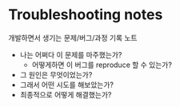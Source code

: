 # Troubleshooting notes

개발하면서 생기는 문제/버그/과정 기록 노트

- 나는 어쩌다 이 문제를 마주했는가?
  - 어떻게하면 이 버그를 reproduce 할 수 있는가?
- 그 원인은 무엇이었는가?
- 그래서 어떤 시도를 해보았는가?
- 최종적으로 어떻게 해결했는가?
